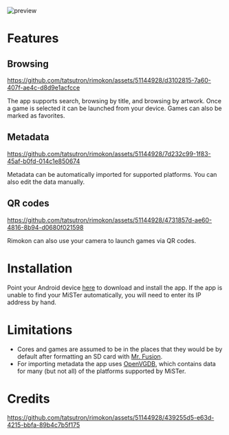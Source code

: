 ![preview](https://github.com/tatsutron/rimokon/assets/51144928/c01a827a-e2b1-46f7-8d1f-263d90eb21a4)

# Features

## Browsing

https://github.com/tatsutron/rimokon/assets/51144928/d3102815-7a60-407f-ae4c-d8d9e1acfcce

The app supports search, browsing by title, and browsing by artwork. Once a game is selected it can be launched from your device. Games can also be marked as favorites.

## Metadata

https://github.com/tatsutron/rimokon/assets/51144928/7d232c99-1f83-45af-b0fd-014c1e850674

Metadata can be automatically imported for supported platforms. You can also edit the data manually.

## QR codes

https://github.com/tatsutron/rimokon/assets/51144928/4731857d-ae60-4816-8b94-d0680f021598

Rimokon can also use your camera to launch games via QR codes.

# Installation

Point your Android device [here](https://github.com/tatsutron/rimokon/releases/download/v1.0.0/rimokon_1.0.0.apk) to download and install the app. If the app is unable to find your MiSTer automatically, you will need to enter its IP address by hand.

# Limitations

* Cores and games are assumed to be in the places that they would be by default after formatting an SD card with [Mr. Fusion](https://github.com/MiSTer-devel/mr-fusion).
* For importing metadata the app uses [OpenVGDB](https://github.com/OpenVGDB), which contains data for many (but not all) of the platforms supported by MiSTer. 

# Credits

https://github.com/tatsutron/rimokon/assets/51144928/439255d5-e63d-4215-bbfa-89b4c7b5f175
